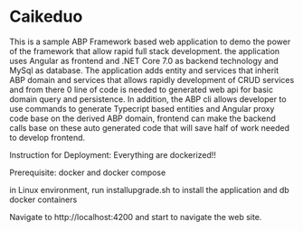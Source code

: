 # Caikeduo
This is a sample ABP Framework based web application to demo the power of the framework that allow rapid full stack development. the application uses Angular as frontend and .NET Core 7.0 as backend technology and MySql as database. 
The application adds entity and services that inherit ABP domain and services that allows rapidly development of CRUD services and from there 0 line of code is needed to generated web api for basic domain query and persistence.
In addition, the ABP cli allows developer to use commands to generate Typecript based entities and Angular proxy code base on the derived ABP domain, frontend can make the backend calls base on these auto generated code that will save half of work needed to develop frontend.

Instruction for Deployment: Everything are dockerized!!

Prerequisite: docker and docker compose

in Linux environment, run installupgrade.sh to install the application and db docker containers

Navigate to http://localhost:4200 and start to navigate the web site.
